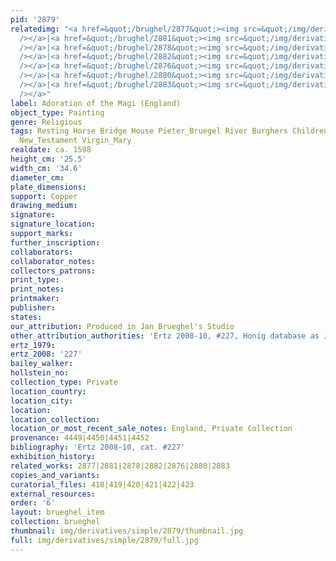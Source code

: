 ```yaml
---
pid: '2879'
relatedimg: "<a href=&quot;/brughel/2877&quot;><img src=&quot;/img/derivatives/simple/2877/thumbnail.jpg&quot;
  /></a>|<a href=&quot;/brughel/2881&quot;><img src=&quot;/img/derivatives/simple/2881/thumbnail.jpg&quot;
  /></a>|<a href=&quot;/brughel/2878&quot;><img src=&quot;/img/derivatives/simple/2878/thumbnail.jpg&quot;
  /></a>|<a href=&quot;/brughel/2882&quot;><img src=&quot;/img/derivatives/simple/2882/thumbnail.jpg&quot;
  /></a>|<a href=&quot;/brughel/2876&quot;><img src=&quot;/img/derivatives/simple/2876/thumbnail.jpg&quot;
  /></a>|<a href=&quot;/brughel/2880&quot;><img src=&quot;/img/derivatives/simple/2880/thumbnail.jpg&quot;
  /></a>|<a href=&quot;/brughel/2883&quot;><img src=&quot;/img/derivatives/simple/2883/thumbnail.jpg&quot;
  /></a>"
label: Adoration of the Magi (England)
object_type: Painting
genre: Religious
tags: Resting Horse Bridge House Pieter_Bruegel River Burghers Children Soldiers Christ
  New_Testament Virgin_Mary
realdate: ca. 1598
height_cm: '25.5'
width_cm: '34.6'
diameter_cm: 
plate_dimensions: 
support: Copper
drawing_medium: 
signature: 
signature_location: 
support_marks: 
further_inscription: 
collaborators: 
collaborator_notes: 
collectors_patrons: 
print_type: 
print_notes: 
printmaker: 
publisher: 
states: 
our_attribution: Produced in Jan Brueghel's Studio
other_attribution_authorities: 'Ertz 2008-10, #227, Honig database as Jan and studio'
ertz_1979: 
ertz_2008: '227'
bailey_walker: 
hollstein_no: 
collection_type: Private
location_country: 
location_city: 
location: 
location_collection: 
location_or_most_recent_sale_notes: England, Private Collection
provenance: 4449|4450|4451|4452
bibliography: 'Ertz 2008-10, cat. #227'
exhibition_history: 
related_works: 2877|2881|2878|2882|2876|2880|2883
copies_and_variants: 
curatorial_files: 418|419|420|421|422|423
external_resources: 
order: '6'
layout: brueghel_item
collection: brueghel
thumbnail: img/derivatives/simple/2879/thumbnail.jpg
full: img/derivatives/simple/2879/full.jpg
---
```

